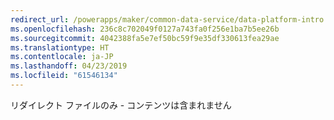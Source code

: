 ```yaml
---
redirect_url: /powerapps/maker/common-data-service/data-platform-intro
ms.openlocfilehash: 236c8c702049f0127a743fa0f256e1ba7b5ee26b
ms.sourcegitcommit: 4042388fa5e7ef50bc59f9e35df330613fea29ae
ms.translationtype: HT
ms.contentlocale: ja-JP
ms.lasthandoff: 04/23/2019
ms.locfileid: "61546134"
---
```

リダイレクト ファイルのみ - コンテンツは含まれません